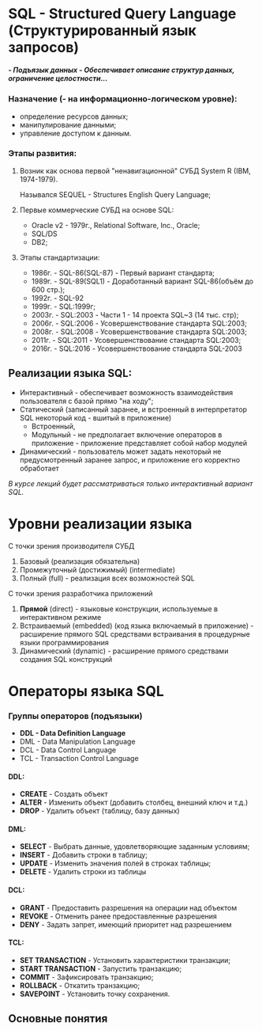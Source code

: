 # SQL - Structured Query Language (Структурированный язык запросов)
##### - Подъязык данных - Обеспечивает описание структур данных, ограничение целостности...
### Назначение (- на информационно-логическом уровне):
- определение ресурсов данных;
- манипулирование данными;
- управление доступом к данным.

### Этапы развития:

1. Возник как основа первой "ненавигационной" СУБД System R (IBM, 1974-1979).

    Назывался SEQUEL - Structures English Query Language;
2. Первые коммерческие СУБД на основе SQL:
    - Oracle v2 - 1979г., Relational Software, Inc., Oracle;
    - SQL/DS
    - DB2;
3. Этапы стандартизации:
    - 1986г. - SQL-86(SQL-87) - Первый вариант стандарта;
    - 1989г. - SQL-89(SQL1) - Доработанный вариант SQL-86(объём до 600 стр.);
    - 1992г. - SQL-92
    - 1999г. - SQL:1999г;
    - 2003г. - SQL:2003 - Части 1 - 14 проекта SQL~3 (14 тыс. стр);
    - 2006г. - SQL:2006 - Усовершенствование стандарта SQL:2003;
    - 2008г. - SQL:2008 - Усовершенствование стандарта SQL:2003;
    - 2011г. - SQL:2011 - Усовершенствование стандарта SQL:2003;
    - 2016г. - SQL:2016 - Усовершенствование стандарта SQL-2003

## Реализации языка SQL:

- Интерактивный - обеспечивает возможность взаимодействия пользователя с базой прямо "на ходу";
- Статический (записанный заранее, и встроенный в интерпретатор SQL некоторый код - вшитый в приложение)
    - Встроенный,
    - Модульный - не предполагает включение операторов в приложение - приложение представляет собой набор модулей
- Динамический - пользователь может задать некоторый не предусмотренный заранее запрос, и приложение его корректно обработает

_В курсе лекций будет рассматриваться только интерактивный вариант SQL._

# Уровни реализации языка
С точки зрения производителя СУБД

1. Базовый (реализация обязательна)
2. Промежуточный (достижимый) (intermediate)
3. Полный (full) - реализация всех возможностей SQL

С точки зрения разработчика приложений

1. __Прямой__ (direct) - языковые конструкции, используемые в интерактивном режиме
2. Встраиваемый  (embedded) (код языка включаемый в приложение) - расширение прямого SQL средствами встраивания в процедурные языки программирования
3. Динамический (dynamic) - расширение прямого средствами создания SQL конструкций


# Операторы языка SQL
### Группы операторов (подъязыки)
- __DDL - Data Definition Language__
- DML - Data Manipulation Language
- DCL - Data Control Language
- TCL - Transaction Control Language

#### DDL:
- __CREATE__ - Создать объект
- __ALTER__ - Изменить объект (добавить столбец, внешний ключ и т.д.)
- __DROP__ - Удалить объект (таблицу, базу данных)


#### DML:
- __SELECT__ - Выбрать данные, удовлетворяющие заданным условиям;
- __INSERT__ - Добавить строки в таблицу;
- __UPDATE__ - Изменить значения полей в строках таблицы;
- __DELETE__ - Удалить строки из таблицы

#### DCL:
- __GRANT__ - Предоставить разрешения на операции над объектом
- __REVOKE__ - Отменить ранее предоставленные разрешения
- __DENY__ - Задать запрет, имеющий приоритет над разрешением

#### TCL:
- __SET TRANSACTION__ - Установить характеристики транзакции;
- __START TRANSACTION__ - Запустить транзакцию;
- __COMMIT__ - Зафиксировать транзакцию;
- __ROLLBACK__ - Откатить транзакцию;
- __SAVEPOINT__ - Установить точку сохранения.


## Основные понятия
